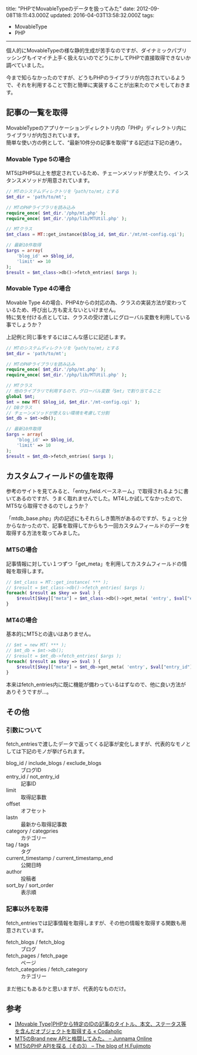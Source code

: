title: "PHPでMovableTypeのデータを扱ってみた"
date: 2012-09-08T18:11:43.000Z
updated: 2016-04-03T13:58:32.000Z
tags: 
  - MovableType
  - PHP
---

個人的にMovableTypeの様な静的生成が苦手なのですが、ダイナミックパブリッシングもイマイチ上手く扱えないのでどうにかしてPHPで直接取得できないか調べていました。

今まで知らなかったのですが、どうもPHPのライブラリが内包されているようで、それを利用することで割と簡単に実装することが出来たのでメモしておきます。


## 記事の一覧を取得

MovableTypeのアプリケーションディレクトリ内の「PHP」ディレクトリ内にライブラリが内包されています。  
 簡単な使い方の例として、“最新10件分の記事を取得”する記述は下記の通り。

### Movable Type 5の場合

MT5はPHP5以上を想定されているため、チェーンメソッドが使えたり、インスタンスメソッドが用意されています。

```php
// MTのシステムディレクトリを「path/to/mt」とする
$mt_dir = 'path/to/mt';

// MTのPHPライブラリを読み込み
require_once( $mt_dir.'/php/mt.php' );
require_once( $mt_dir.'/php/lib/MTUtil.php' );

// MTクラス
$mt_class = MT::get_instance($blog_id, $mt_dir.'/mt/mt-config.cgi');

// 最新10件取得
$args = array(
	'blog_id' => $blog_id,
	'limit' => 10
);
$result = $mt_class->db()->fetch_entries( $args );
```

### Movable Type 4の場合

Movable Type 4の場合、PHP4からの対応の為、クラスの実装方法が変わっているため、呼び出し方も変えないといけません。  
 特に気を付ける点としては、クラスの受け渡しにグローバル変数を利用している事でしょうか？

上記例と同じ事をするにはこんな感じに記述します。

```php
// MTのシステムディレクトリを「path/to/mt」とする
$mt_dir = 'path/to/mt';

// MTのPHPライブラリを読み込み
require_once( $mt_dir.'/php/mt.php' );
require_once( $mt_dir.'/php/lib/MTUtil.php' );

// MTクラス
// 他のライブラリで利用するので、グローバル変数「$mt」で割り当てること
global $mt;
$mt = new MT( $blog_id, $mt_dir.'/mt-config.cgi' );
// DBクラス
// チェーンメソッドが使えない環境を考慮して分割
$mt_db = $mt->db();

// 最新10件取得
$args = array(
	'blog_id' => $blog_id,
	'limit' => 10
);
$result = $mt_db->fetch_entries( $args );
```


## カスタムフィールドの値を取得

参考のサイトを見てみると、「entry_field.ベースネーム」で取得されるように書いてあるのですが、うまく取れませんでした。MT4しか試してなかったので、MT5なら取得できるのでしょうか？

「mtdb_base.php」内の記述にもそれらしき箇所があるのですが、ちょっと分からなかったので、記事を取得してからもう一回カスタムフィールドのデータを取得する方法を取ってみました。

### MT5の場合

記事情報に対してい１つずつ「get_meta」を利用してカスタムフィールドの情報を取得します。

```php
// $mt_class = MT::get_instance( *** );
// $result = $mt_class->db()->fetch_entries( $args );
foreach( $result as $key => $val ) {
	$result[$key]["meta"] = $mt_class->db()->get_meta( 'entry', $val["entry_id"] );
}
```

### MT4の場合

基本的にMT5との違いはありません。

```php
// $mt = new MT( *** );
// $mt_db = $mt->db();
// $result = $mt_db->fetch_entries( $args );
foreach( $result as $key => $val ) {
	$result[$key]["meta"] = $mt_db->get_meta( 'entry', $val["entry_id"] );
}
```

本来はfetch_entries内に既に機能が備わっているはずなので、他に良い方法がありそうですが…。


## その他

### 引数について

fetch_entriesで渡したデータで返ってくる記事が変化しますが、代表的なモノとしては下記のモノが挙げられます。

<dl>
<dt>blog_id / include_blogs / exclude_blogs</dt>
<dd>ブログID</dd>
<dt>entry_id / not_entry_id</dt>
<dd>記事ID</dd>
<dt>limit</dt>
<dd>取得記事数</dd>
<dt>offset</dt>
<dd>オフセット</dd>
<dt>lastn</dt>
<dd>最新から取得記事数</dd>
<dt>category / categpries</dt>
<dd>カテゴリー</dd>
<dt>tag / tags</dt>
<dd>タグ</dd>
<dt>current_timestamp / current_timestamp_end</dt>
<dd>公開日時</dd>
<dt>author</dt>
<dd>投稿者</dd>
<dt>sort_by / sort_order</dt>
<dd>表示順</dd>
</dl>

### 記事以外を取得

fetch_entriesでは記事情報を取得しますが、その他の情報を取得する関数も用意されています。

<dl><dt>fetch_blogs / fetch_blog</dt><dd>ブログ</dd><dt>fetch_pages / fetch_page</dt><dd>ページ</dd><dt>fetch_categories / fetch_category</dt><dd>カテゴリー</dd></dl>

まだ他にもあるかと思いますが、代表的なものだけ。


## 参考

- [[Movable Type]PHPから特定のIDの記事のタイトル、本文、ステータス等を含んだオブジェクトを取得する « Codaholic](http://codaholic.org/?p=1617)
- [MT5のBrand new APIと格闘してみた。 – Junnama Online](http://junnama.alfasado.net/online/2010/02/_argsclass_entry_argsblog_id_blog_id_argsoffsetn_argslimitn_entries.html)
- [MT5のPHP APIを探る（その3） – The blog of H.Fujimoto](http://www.h-fj.com/blog/archives/2010/01/13-123957.php)